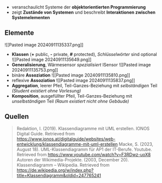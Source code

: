 - veranschaulicht Systeme der **objektorientierten Programmierung**
- zeigt **Zustände von Systemen** und beschreibt **Interaktionen zwischen Systemelementen**

## Elemente
![[Pasted image 20240911135337.png]]
- **Klassen** (**+** public, **-** private, **#** protected), *Schlüsselwörter* sind optional
![[Pasted image 20240911135649.png]]
- **Generalisierung**, Wärmesensor *spezialisiert* ISensor
![[Pasted image 20240911135753.png]]
- binäre **Assoziation**
![[Pasted image 20240911135810.png]]
- reflexive **Assoziation**
![[Pasted image 20240911135837.png]]
- **Aggregation**, leerer Pfeil, Teil-Ganzes-Beziehung mit *selbständigen* Teil *(Student existiert ohne Vorlesung)*
- **Komposition**, ausgefüllter Pfeil, Teil-Ganzes-Beziehung mit *unselbständigen* Teil *(Raum existiert nicht ohne Gebäude)*


## Quellen

> Redaktion, I. (2019). Klassendiagramme mit UML erstellen. IONOS Digital Guide. Retrieved from https://www.ionos.at/digitalguide/websites/web-entwicklung/klassendiagramme-mit-uml-erstellen
> Macke, S. (2023, August 18). UML-Klassendiagramm für AP1 der IT-Berufe. Youtube. Retrieved from https://www.youtube.com/watch?v=F3RDwz-uoX8
> Autoren der Wikimedia-Projekte. (2003, December 20). Klassendiagramm – Wikipedia. Retrieved from https://de.wikipedia.org/w/index.php?title=Klassendiagramm&oldid=247765241